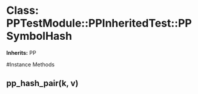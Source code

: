 # Class: PPTestModule::PPInheritedTest::PPSymbolHash
**Inherits:** PP
    




#Instance Methods
## pp_hash_pair(k, v) [](#method-i-pp_hash_pair)

